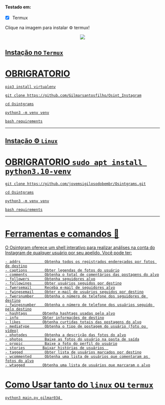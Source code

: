  #### Testado em:

- [x] Termux
 
 
 Clique na imagem para instalar ⚙️ termux!   
     
 <p align="center">
   <a href="https://github.com/termux/termux-app/releases/download/v0.118.0/termux-app_v0.118.0+github-debug_arm64-v8a.apk">
    <img src="https://play-lh.googleusercontent.com/GojT7ENQ8axOV1PJhcZcMNlSgTD4w_F-N5rkEW_hnZmJbkn8p0A8ncYx-9y1iLlyUq0=w240-h480-rw">


## Instação no  ```Termux```


# OBRIGRATORIO    

```pip3 install virtualenv```


```
git clone https://github.com/Gilmarsantosfilho/Osint_Instagram

cd Osintgrams
```

```
python3 -m venv venv
```

```
bash requirements
```


------------------------------

## Instação ⚙️ ```Linux```


# OBRIGRATORIO    ```sudo apt install python3.10-venv```


```
git clone https://github.com/jovemsigilosodobembr/Osintgrams.git
```
```
cd Osintgrams
```

```
python3 -m venv venv
```

```
bash requirements
```

-----------------------

# Ferramentas e comandos 🧰

O Osintgram oferece um shell interativo para realizar análises na conta do Instagram de qualquer usuário por seu apelido. Você pode ter:

```text
- addrs           Obtenha todos os registrados endereçados por fotos de destino
- captions        Obter legendas de fotos do usuário
- comments        Obtenha o total de comentários das postagens do alvo
- followers       Obtenha seguidores alvo
- followings      Obter usuários seguidos por destino
- fwersemail      Receba e-mail de seguidores alvo
- fwingsemail     Obter e-mail de usuários seguidos por destino
- fwersnumber     Obtenha o número de telefone dos seguidores de destino
- fwingsnumber    Obtenha o número de telefone dos usuários seguido pelo destino
- hashtags       Obtenha hashtags usadas pelo alvo
- info           Obter informações de destino
- likes          Obtenha curtidas totais das postagens do alvo
- mediatype       Obtenha o tipo de postagem do usuário (foto ou vídeo)
- photodes        Obtenha a descrição das fotos do alvo
- photos          Baixe as fotos do usuário na pasta de saída
- propic          Baixe a foto do perfil do usuário
- stories        Baixar histórias de usuários  
- tagged          Obter lista de usuários marcados por destino
- wcommented      Obtenha uma lista de usuários que comentaram as fotos do alvo
- wtagged        Obtenha uma lista de usuários que marcaram o alvo
```    
   
    
# Como Usar tanto do ```linux``` ou ```termux```

```
python3 main.py gilmar034 
```



